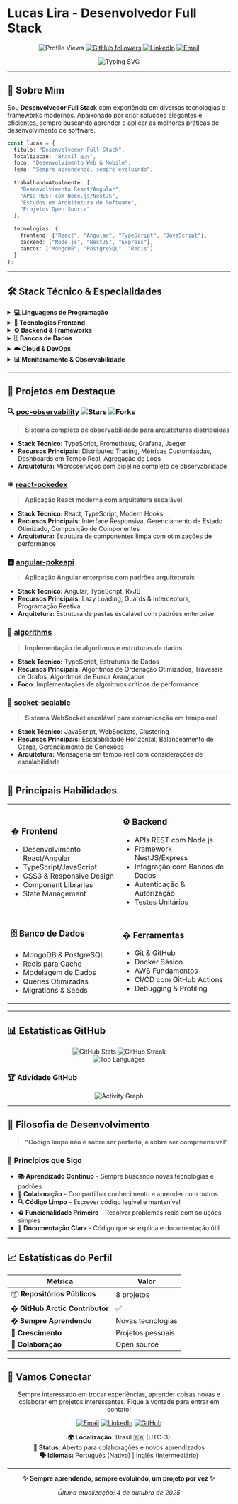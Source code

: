 # Lucas Lira - Desenvolvedor Full Stack

<div align="center">

![Profile Views](https://komarev.com/ghpvc/?username=LLBGS&color=0891b2&style=for-the-badge&label=PROFILE+VIEWS)
[![GitHub followers](https://img.shields.io/github/followers/LLBGS?logo=github&style=for-the-badge&color=0891b2&labelColor=1c1917)](https://github.com/LLBGS)
[![LinkedIn](https://img.shields.io/badge/LinkedIn-0077B5?style=for-the-badge&logo=linkedin&logoColor=white)](https://linkedin.com/in/lucaslbgs)
[![Email](https://img.shields.io/badge/Gmail-D14836?style=for-the-badge&logo=gmail&logoColor=white)](mailto:lucasllbgs@gmail.com)

</div>

<div align="center">
  <img src="https://readme-typing-svg.herokuapp.com?font=Fira+Code&size=32&duration=2800&pause=2000&color=0891B2&center=true&vCenter=true&width=940&lines=Desenvolvedor+Full+Stack;Apaixonado+por+Tecnologia;Sempre+Aprendendo;React+%7C+Angular+%7C+Node.js" alt="Typing SVG" />
</div>

---

## 🎯 **Sobre Mim**

Sou **Desenvolvedor Full Stack** com experiência em diversas tecnologias e frameworks modernos. Apaixonado por criar soluções elegantes e eficientes, sempre buscando aprender e aplicar as melhores práticas de desenvolvimento de software.

```typescript
const lucas = {
  titulo: "Desenvolvedor Full Stack",
  localizacao: "Brasil 🇧🇷",
  foco: "Desenvolvimento Web & Mobile",
  lema: "Sempre aprendendo, sempre evoluindo",
  
  trabalhandoAtualmente: [
    "Desenvolvimento React/Angular",
    "APIs REST com Node.js/NestJS",
    "Estudos em Arquitetura de Software",
    "Projetos Open Source"
  ],
  
  tecnologias: {
    frontend: ["React", "Angular", "TypeScript", "JavaScript"],
    backend: ["Node.js", "NestJS", "Express"],
    bancos: ["MongoDB", "PostgreSQL", "Redis"]
  }
};
```

---

## 🛠️ **Stack Técnico & Especialidades**

<details>
<summary><strong>💻 Linguagens de Programação</strong></summary>

![TypeScript](https://img.shields.io/badge/TypeScript-007ACC?style=for-the-badge&logo=typescript&logoColor=white)
![JavaScript](https://img.shields.io/badge/JavaScript-F7DF1E?style=for-the-badge&logo=javascript&logoColor=black)
![Python](https://img.shields.io/badge/Python-3776AB?style=for-the-badge&logo=python&logoColor=white)
![Java](https://img.shields.io/badge/Java-ED8B00?style=for-the-badge&logo=openjdk&logoColor=white)

</details>

<details>
<summary><strong>🎨 Tecnologias Frontend</strong></summary>

![React](https://img.shields.io/badge/React-20232A?style=for-the-badge&logo=react&logoColor=61DAFB)
![Angular](https://img.shields.io/badge/Angular-DD0031?style=for-the-badge&logo=angular&logoColor=white)
![Next.js](https://img.shields.io/badge/Next-black?style=for-the-badge&logo=next.js&logoColor=white)
![Vue.js](https://img.shields.io/badge/Vue.js-35495E?style=for-the-badge&logo=vue.js&logoColor=4FC08D)

</details>

<details>
<summary><strong>⚙️ Backend & Frameworks</strong></summary>

![Node.js](https://img.shields.io/badge/Node.js-43853D?style=for-the-badge&logo=node.js&logoColor=white)
![NestJS](https://img.shields.io/badge/nestjs-%23E0234E.svg?style=for-the-badge&logo=nestjs&logoColor=white)
![Express.js](https://img.shields.io/badge/express.js-%23404d59.svg?style=for-the-badge&logo=express&logoColor=%2361DAFB)
![Spring](https://img.shields.io/badge/spring-%236DB33F.svg?style=for-the-badge&logo=spring&logoColor=white)

</details>

<details>
<summary><strong>🗄️ Bancos de Dados</strong></summary>

![PostgreSQL](https://img.shields.io/badge/PostgreSQL-316192?style=for-the-badge&logo=postgresql&logoColor=white)
![MongoDB](https://img.shields.io/badge/MongoDB-4EA94B?style=for-the-badge&logo=mongodb&logoColor=white)
![Redis](https://img.shields.io/badge/redis-%23DD0031.svg?style=for-the-badge&logo=redis&logoColor=white)
![Amazon DynamoDB](https://img.shields.io/badge/Amazon%20DynamoDB-4053D6?style=for-the-badge&logo=Amazon%20DynamoDB&logoColor=white)

</details>

<details>
<summary><strong>☁️ Cloud & DevOps</strong></summary>

![AWS](https://img.shields.io/badge/AWS-%23FF9900.svg?style=for-the-badge&logo=amazon-aws&logoColor=white)
![Docker](https://img.shields.io/badge/docker-%230db7ed.svg?style=for-the-badge&logo=docker&logoColor=white)
![Kubernetes](https://img.shields.io/badge/kubernetes-%23326ce5.svg?style=for-the-badge&logo=kubernetes&logoColor=white)
![Terraform](https://img.shields.io/badge/terraform-%235835CC.svg?style=for-the-badge&logo=terraform&logoColor=white)

</details>

<details>
<summary><strong>📊 Monitoramento & Observabilidade</strong></summary>

![Prometheus](https://img.shields.io/badge/Prometheus-E6522C?style=for-the-badge&logo=Prometheus&logoColor=white)
![Grafana](https://img.shields.io/badge/grafana-%23F46800.svg?style=for-the-badge&logo=grafana&logoColor=white)
![Datadog](https://img.shields.io/badge/datadog-%23632CA6.svg?style=for-the-badge&logo=datadog&logoColor=white)
![ElasticSearch](https://img.shields.io/badge/-ElasticSearch-005571?style=for-the-badge&logo=elasticsearch)

</details>

---

## 🚀 **Projetos em Destaque**

### 🔍 [poc-observability](https://github.com/LLBGS/poc-observability) ![Stars](https://img.shields.io/github/stars/LLBGS/poc-observability?style=flat-square) ![Forks](https://img.shields.io/github/forks/LLBGS/poc-observability?style=flat-square)

> **Sistema completo de observabilidade para arquiteturas distribuídas**

- **Stack Técnico:** TypeScript, Prometheus, Grafana, Jaeger
- **Recursos Principais:** Distributed Tracing, Métricas Customizadas, Dashboards em Tempo Real, Agregação de Logs
- **Arquitetura:** Microsserviços com pipeline completo de observabilidade

### ⚛️ [react-pokedex](https://github.com/LLBGS/react-pokedex)

> **Aplicação React moderna com arquitetura escalável**

- **Stack Técnico:** React, TypeScript, Modern Hooks
- **Recursos Principais:** Interface Responsiva, Gerenciamento de Estado Otimizado, Composição de Componentes
- **Arquitetura:** Estrutura de componentes limpa com otimizações de performance

### 🅰️ [angular-pokeapi](https://github.com/LLBGS/angular-pokeapi)

> **Aplicação Angular enterprise com padrões arquiteturais**

- **Stack Técnico:** Angular, TypeScript, RxJS
- **Recursos Principais:** Lazy Loading, Guards & Interceptors, Programação Reativa
- **Arquitetura:** Estrutura de pastas escalável com padrões enterprise

### 🧮 [algorithms](https://github.com/LLBGS/algorithms)

> **Implementação de algoritmos e estruturas de dados**

- **Stack Técnico:** TypeScript, Estruturas de Dados
- **Recursos Principais:** Algoritmos de Ordenação Otimizados, Travessia de Grafos, Algoritmos de Busca Avançados
- **Foco:** Implementações de algoritmos críticos de performance

### 🔌 [socket-scalable](https://github.com/LLBGS/socket-scalable)

> **Sistema WebSocket escalável para comunicação em tempo real**

- **Stack Técnico:** JavaScript, WebSockets, Clustering
- **Recursos Principais:** Escalabilidade Horizontal, Balanceamento de Carga, Gerenciamento de Conexões
- **Arquitetura:** Mensageria em tempo real com considerações de escalabilidade

---

## 💼 **Principais Habilidades**

<table>
<tr>
<td width="50%">

### � **Frontend**
- Desenvolvimento React/Angular
- TypeScript/JavaScript
- CSS3 & Responsive Design
- Component Libraries
- State Management

</td>
<td width="50%">

### ⚙️ **Backend**
- APIs REST com Node.js
- Framework NestJS/Express
- Integração com Bancos de Dados
- Autenticação & Autorização
- Testes Unitários

</td>
</tr>
<tr>
<td width="50%">

### 🗄️ **Banco de Dados**
- MongoDB & PostgreSQL
- Redis para Cache
- Modelagem de Dados
- Queries Otimizadas
- Migrations & Seeds

</td>
<td width="50%">

### � **Ferramentas**
- Git & GitHub
- Docker Básico
- AWS Fundamentos
- CI/CD com GitHub Actions
- Debugging & Profiling

</td>
</tr>
</table>

---

## 📊 **Estatísticas GitHub**

<div align="center">

<img src="https://github-readme-stats.vercel.app/api?username=LLBGS&show_icons=true&theme=github_dark&hide_border=true&bg_color=0d1117&title_color=0891b2&text_color=c9d1d9&icon_color=0891b2" alt="GitHub Stats" />

<img src="https://github-readme-streak-stats.herokuapp.com?user=LLBGS&theme=github-dark-blue&hide_border=true&background=0D1117&stroke=0891B2&ring=0891B2&fire=0891B2&currStreakLabel=C9D1D9" alt="GitHub Streak" />

</div>

<div align="center">
  <img src="https://github-readme-stats.vercel.app/api/top-langs/?username=LLBGS&layout=compact&theme=github_dark&hide_border=true&bg_color=0d1117&title_color=0891b2&text_color=c9d1d9" alt="Top Languages" />
</div>

### 🏆 **Atividade GitHub**

<div align="center">
  <img src="https://github-readme-activity-graph.vercel.app/graph?username=LLBGS&custom_title=Contribution%20Activity&bg_color=0d1117&color=0891b2&line=0891b2&point=ffffff&area=true&hide_border=true" alt="Activity Graph" />
</div>

---

## 🎯 **Filosofia de Desenvolvimento**

> **"Código limpo não é sobre ser perfeito, é sobre ser compreensível"**

### 🌟 **Princípios que Sigo**

- **📚 Aprendizado Contínuo** - Sempre buscando novas tecnologias e padrões
- **🤝 Colaboração** - Compartilhar conhecimento e aprender com outros
- **🔍 Código Limpo** - Escrever código legível e mantenível
- **� Funcionalidade Primeiro** - Resolver problemas reais com soluções simples
- **📝 Documentação Clara** - Código que se explica e documentação útil

---

## 📈 **Estatísticas do Perfil**

<div align="center">

| Métrica | Valor |
|--------|-------|
| 📦 **Repositórios Públicos** | 8 projetos |
| � **GitHub Arctic Contributor** | ✅ |
| � **Sempre Aprendendo** | Novas tecnologias |
| 🌱 **Crescimento** | Projetos pessoais |
| 🤝 **Colaboração** | Open source |

</div>

---

## 🤝 **Vamos Conectar**

<div align="center">

Sempre interessado em trocar experiências, aprender coisas novas e colaborar em projetos interessantes. Fique à vontade para entrar em contato!

[![Email](https://img.shields.io/badge/Email-lucasllbgs%40gmail.com-red?style=for-the-badge&logo=gmail&logoColor=white)](mailto:lucasllbgs@gmail.com)
[![LinkedIn](https://img.shields.io/badge/LinkedIn-lucaslbgs-blue?style=for-the-badge&logo=linkedin&logoColor=white)](https://linkedin.com/in/lucaslbgs)
[![GitHub](https://img.shields.io/badge/GitHub-LLBGS-black?style=for-the-badge&logo=github&logoColor=white)](https://github.com/LLBGS)

**🌍 Localização:** Brasil 🇧🇷 (UTC-3)  
**💼 Status:** Aberto para colaborações e novos aprendizados  
**🗣️ Idiomas:** Português (Nativo) | Inglês (Intermediário)

</div>

---

<div align="center">

**✨ Sempre aprendendo, sempre evoluindo, um projeto por vez ✨**

*Última atualização: 4 de outubro de 2025*

</div>
